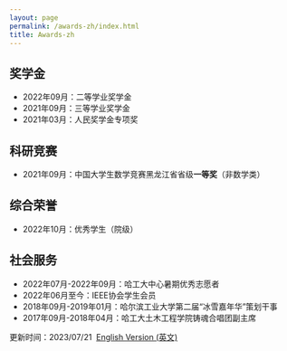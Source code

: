 ```yaml
---
layout: page
permalink: /awards-zh/index.html
title: Awards-zh
---
```


## 奖学金

- 2022年09月：二等学业奖学金
- 2021年09月：三等学业奖学金
- 2021年03月：人民奖学金专项奖


## 科研竞赛

- 2021年09月：中国大学生数学竞赛黑龙江省省级**一等奖**（非数学类）


## 综合荣誉

- 2022年10月：优秀学生（院级）

## 社会服务

- 2022年07月-2022年09月：哈工大中心暑期优秀志愿者
- 2022年06月至今：IEEE协会学生会员
- 2018年09月-2019年01月：哈尔滨工业大学第二届“冰雪嘉年华”策划干事
- 2017年09月-2018年04月：哈工大土木工程学院铸魂合唱团副主席


更新时间：2023/07/21&nbsp;   [English Version (英文)](https://dinokli818.github.io/awards/)
